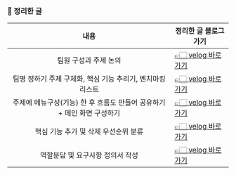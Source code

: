### 🔖 정리한 글
| 내용  | 정리한 글 블로그 가기                                                                 |
| :---: | -------------------------------------------------------------------- |
| 팀원 구성과 주제 논의 | [👉🏻 velog 바로가기](https://velog.io/@prettylee620/%EB%A9%80%ED%8B%B0%EC%BA%A0%ED%8D%BC%EC%8A%A4-8%EC%9B%94-24%EC%9D%BC) |
| 팀명 정하기 주제 구체화, 핵심 기능 추리기, 벤치마킹 리스트| [👉🏻 velog 바로가기](https://velog.io/@prettylee620/8%EC%9B%94-25%EC%9D%BC-%ED%9A%8C%EC%9D%98%EB%A1%9D-%ED%8C%80%EB%AA%85-%EC%A0%95%ED%95%98%EA%B8%B0-%EC%A3%BC%EC%A0%9C-%EA%B5%AC%EC%B2%B4%ED%99%94-%ED%95%B5%EC%8B%AC-%EA%B8%B0%EB%8A%A5-%EC%B6%94%EB%A6%AC%EA%B8%B0-%EB%B2%A4%EC%B9%98%EB%A7%88%ED%82%B9-%EB%A6%AC%EC%8A%A4%ED%8A%B8) |
| 주제에 메뉴구성(기능) 한 후 흐름도 만들어 공유하기 + 메인 화면 구성하기  | [👉🏻 velog 바로가기](https://velog.io/@prettylee620/3.-%EC%A3%BC%EC%A0%9C%EC%97%90-%EB%A9%94%EB%89%B4%EA%B5%AC%EC%84%B1%EA%B8%B0%EB%8A%A5-%ED%95%9C-%ED%9B%84-%ED%9D%90%EB%A6%84%EB%8F%84-%EB%A7%8C%EB%93%A4%EC%96%B4-%EA%B3%B5%EC%9C%A0%ED%95%98%EA%B8%B0-%EB%A9%94%EC%9D%B8-%ED%99%94%EB%A9%B4-%EA%B5%AC%EC%84%B1%ED%95%98%EA%B8%B0)
| 핵심 기능 추가 및 삭제 우선순위 분류  | [👉🏻 velog 바로가기]([https://velog.io/@prettylee620/3.-%EC%A3%BC%EC%A0%9C%EC%97%90-%EB%A9%94%EB%89%B4%EA%B5%AC%EC%84%B1%EA%B8%B0%EB%8A%A5-%ED%95%9C-%ED%9B%84-%ED%9D%90%EB%A6%84%EB%8F%84-%EB%A7%8C%EB%93%A4%EC%96%B4-%EA%B3%B5%EC%9C%A0%ED%95%98%EA%B8%B0-%EB%A9%94%EC%9D%B8-%ED%99%94%EB%A9%B4-%EA%B5%AC%EC%84%B1%ED%95%98%EA%B8%B0](https://velog.io/@prettylee620/%ED%95%B5%EC%8B%AC-%EA%B8%B0%EB%8A%A5-%EC%B6%94%EA%B0%80-%EB%B0%8F-%EC%82%AD%EC%A0%9C-%EC%9A%B0%EC%84%A0%EC%88%9C%EC%9C%84-%EB%B6%84%EB%A5%98))
| 역할분담 및 요구사항 정의서 작성  | [👉🏻 velog 바로가기](https://velog.io/@prettylee620/%EC%97%AD%ED%95%A0%EB%B6%84%EB%8B%B4-%EB%B0%8F-%EC%9A%94%EA%B5%AC%EC%82%AC%ED%95%AD-%EC%A0%95%EC%9D%98%EC%84%9C-%EC%9E%91%EC%84%B1)
